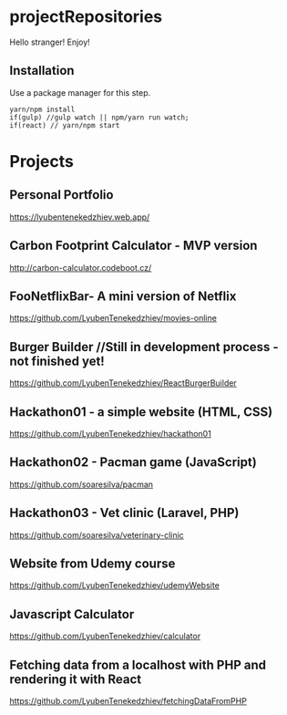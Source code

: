 # projectRepositories
Hello stranger! Enjoy!

## Installation
Use a package manager for this step.
```react
yarn/npm install 
if(gulp) //gulp watch || npm/yarn run watch; 
if(react) // yarn/npm start
```



# Projects
## Personal Portfolio
https://lyubentenekedzhiev.web.app/

## Carbon Footprint Calculator - MVP version
http://carbon-calculator.codeboot.cz/

## FooNetflixBar- A mini version of Netflix
https://github.com/LyubenTenekedzhiev/movies-online

## Burger Builder //Still in development process - not finished yet!
https://github.com/LyubenTenekedzhiev/ReactBurgerBuilder

## Hackathon01 - a simple website (HTML, CSS)
https://github.com/LyubenTenekedzhiev/hackathon01

## Hackathon02 - Pacman game (JavaScript)
https://github.com/soaresilva/pacman

## Hackathon03 - Vet clinic (Laravel, PHP)
https://github.com/soaresilva/veterinary-clinic

## Website from Udemy course
https://github.com/LyubenTenekedzhiev/udemyWebsite

## Javascript Calculator
https://github.com/LyubenTenekedzhiev/calculator

## Fetching data from a localhost with PHP and rendering it with React
https://github.com/LyubenTenekedzhiev/fetchingDataFromPHP
